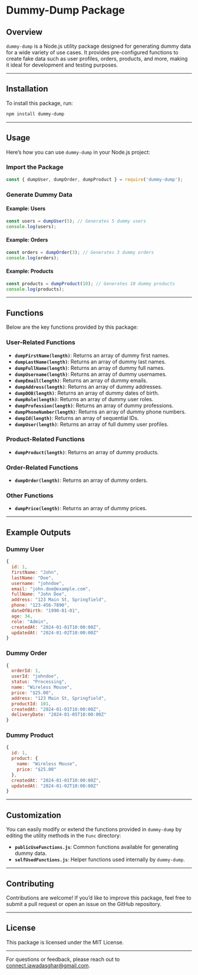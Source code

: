 
# Dummy-Dump Package

## Overview

`dummy-dump` is a Node.js utility package designed for generating dummy data for a wide variety of use cases. It provides pre-configured functions to create fake data such as user profiles, orders, products, and more, making it ideal for development and testing purposes.

---

## Installation

To install this package, run:

```bash
npm install dummy-dump
```

---

## Usage

Here’s how you can use `dummy-dump` in your Node.js project:

### Import the Package

```javascript
const { dumpUser, dumpOrder, dumpProduct } = require('dummy-dump');
```

### Generate Dummy Data

#### Example: Users
```javascript
const users = dumpUser(5); // Generates 5 dummy users
console.log(users);
```

#### Example: Orders
```javascript
const orders = dumpOrder(3); // Generates 3 dummy orders
console.log(orders);
```

#### Example: Products
```javascript
const products = dumpProduct(10); // Generates 10 dummy products
console.log(products);
```

---

## Functions

Below are the key functions provided by this package:

### User-Related Functions
- **`dumpFirstName(length)`**: Returns an array of dummy first names.
- **`dumpLastName(length)`**: Returns an array of dummy last names.
- **`dumpFullName(length)`**: Returns an array of dummy full names.
- **`dumpUsername(length)`**: Returns an array of dummy usernames.
- **`dumpEmail(length)`**: Returns an array of dummy emails.
- **`dumpAddress(length)`**: Returns an array of dummy addresses.
- **`dumpDOB(length)`**: Returns an array of dummy dates of birth.
- **`dumpRole(length)`**: Returns an array of dummy user roles.
- **`dumpProfession(length)`**: Returns an array of dummy professions.
- **`dumpPhoneNumber(length)`**: Returns an array of dummy phone numbers.
- **`dumpId(length)`**: Returns an array of sequential IDs.
- **`dumpUser(length)`**: Returns an array of full dummy user profiles.

### Product-Related Functions
- **`dumpProduct(length)`**: Returns an array of dummy products.

### Order-Related Functions
- **`dumpOrder(length)`**: Returns an array of dummy orders.

### Other Functions
- **`dumpPrice(length)`**: Returns an array of dummy prices.

---

## Example Outputs

### Dummy User
```javascript
{
  id: 1,
  firstName: "John",
  lastName: "Doe",
  username: "johndoe",
  email: "john.doe@example.com",
  fullName: "John Doe",
  address: "123 Main St, Springfield",
  phone: "123-456-7890",
  dateOfBirth: "1990-01-01",
  age: 34,
  role: "Admin",
  createdAt: "2024-01-01T10:00:00Z",
  updatedAt: "2024-01-02T10:00:00Z"
}
```

### Dummy Order
```javascript
{
  orderId: 1,
  userId: "johndoe",
  status: "Processing",
  name: "Wireless Mouse",
  price: "$25.00",
  address: "123 Main St, Springfield",
  productId: 101,
  createdAt: "2024-01-01T10:00:00Z",
  deliveryDate: "2024-01-05T10:00:00Z"
}
```

### Dummy Product
```javascript
{
  id: 1,
  product: {
    name: "Wireless Mouse",
    price: "$25.00"
  },
  createdAt: "2024-01-01T10:00:00Z",
  updatedAt: "2024-01-02T10:00:00Z"
}
```

---

## Customization

You can easily modify or extend the functions provided in `dummy-dump` by editing the utility methods in the `Func` directory:

- **`publicUseFunctions.js`**: Common functions available for generating dummy data.
- **`selfUsedFunctions.js`**: Helper functions used internally by `dummy-dump`.

---

## Contributing

Contributions are welcome! If you’d like to improve this package, feel free to submit a pull request or open an issue on the GitHub repository.

---

## License

This package is licensed under the MIT License.

---

For questions or feedback, please reach out to connect.jawadasghar@gmail.com.
